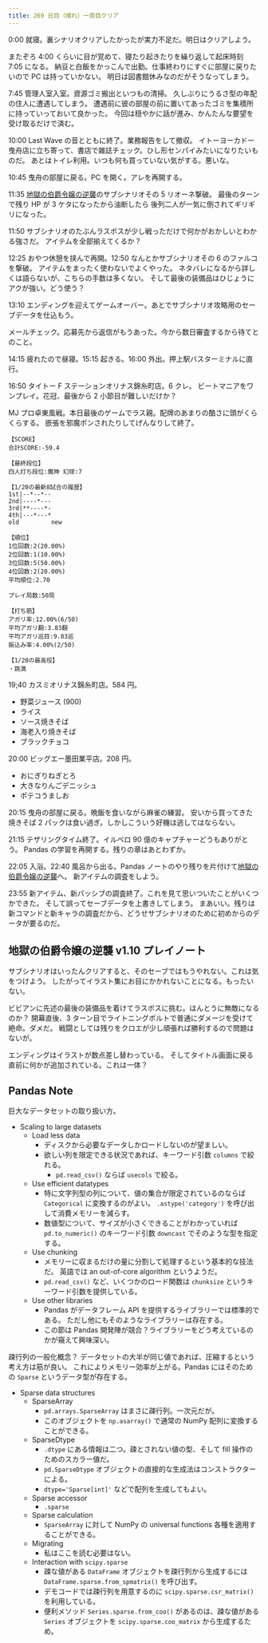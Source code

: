 ```yaml
---
title: 269 日目（晴れ）一周目クリア
---
```


0:00 就寝。裏シナリオクリアしたかったが実力不足だ。明日はクリアしよう。

またぞろ 4:00 くらいに目が覚めて、寝たり起きたりを繰り返して起床時刻 7:05 になる。
納豆と白飯をかっこんで出勤。仕事終わりにすぐに部屋に戻りたいので PC は持っていかない。
明日は図書館休みなのだがそうなってしまう。

7:45 管理人室入室。資源ゴミ搬出といつもの清掃。
久しぶりにうるさ型の年配の住人に遭遇してしまう。
遭遇前に彼の部屋の前に置いてあったゴミを集積所に持っていっておいて良かった。
今回は穏やかに話が進み、かんたんな要望を受け取るだけで済む。

10:00 Last Wave の音とともに終了。業務報告をして撤収。
イトーヨーカドー曳舟店に立ち寄って、書店で雑誌チェック。ひし形センパイみたいになりたいものだ。
あとはトイレ利用。いつも何も買っていない気がする。悪いな。

10:45 曳舟の部屋に戻る。PC を開く。アレを再開する。

11:35 [地獄の伯爵令嬢の逆襲][bshf21]のサブシナリオその 5 リオーネ撃破。
最後のターンで残り HP が 3 ケタになったから油断したら
後列二人が一気に倒されてギリギリになった。

11:50 サブシナリオのたぶんラスボスが少し戦っただけで何かがおかしいとわかる強さだ。
アイテムを全部揃えてくるか？

12:25 おやつ休憩を挟んで再開。12:50 なんとかサブシナリオその 6 のファルコを撃破。
アイテムをまったく使わないでよくやった。
ネタバレになるから詳しくは語らないが、こちらの手数は多くない。
そして最後の装備品はひじょうにアクが強い。どう使う？

13:10 エンディングを迎えてゲームオーバー。あとでサブシナリオ攻略用のセーブデータを仕込もう。

メールチェック。応募先から返信がもうあった。今から数日審査するから待てとのこと。

14:15 疲れたので昼寝。15:15 起きる。16:00 外出。押上駅バスターミナルに直行。

16:50 タイトー F ステーションオリナス錦糸町店。6 クレ。
ビートマニアをワンプレイ。花冠、最後から 2 小節目が難しいだけか？

MJ プロ卓東風戦。本日最後のゲームでラス親。配牌のあまりの酷さに頭がくらくらする。
嵌張を邪魔ポンされたりしてげんなりして終了。

```text
【SCORE】
合計SCORE:-59.4

【最終段位】
四人打ち段位:魔神 幻球:7

【1/20の最新8試合の履歴】
1st|--*--*--
2nd|----*---
3rd|**----*-
4th|---*---*
old         new

【順位】
1位回数:2(20.00%)
2位回数:1(10.00%)
3位回数:5(50.00%)
4位回数:2(20.00%)
平均順位:2.70

プレイ局数:50局

【打ち筋】
アガリ率:12.00%(6/50)
平均アガリ翻:3.83翻
平均アガリ巡目:9.83巡
振込み率:4.00%(2/50)

【1/20の最高役】
・跳満
```

19;40 カスミオリナス錦糸町店。584 円。

* 野菜ジュース (900)
* ライス
* ソース焼きそば
* 海老入り焼きそば
* ブラックチョコ

20:00 ビッグエー墨田業平店。208 円。

* おにぎりねぎとろ
* 大きなりんごデニッシュ
* ポテコうましお

20:15 曳舟の部屋に戻る。晩飯を食いながら麻雀の練習。
安いから買ってきた焼きそば 2 パックは食い過ぎ。しかしこういう好機は逃してはならない。

21:15 テザリングタイム終了。イルベロ 90 億のキャプチャーどうもありがとう。
Pandas の学習を再開する。残りの章はあとわずか。

22:05 入浴。22:40 風呂から出る。Pandas ノートのやり残りを片付けて[地獄の伯爵令嬢の逆襲][bshf21]へ。
新アイテムの調査をしよう。

23:55 新アイテム、新パッシブの調査終了。これを見て思いついたことがいくつかできた。
そして誤ってセーブデータを上書きしてしまう。
まあいい。残りは新コマンドと新キャラの調査だから、どうせサブシナリオのために初めからのデータが要るのだ。

## 地獄の伯爵令嬢の逆襲 v1.10 プレイノート

サブシナリオはいったんクリアすると、そのセーブではもうやれない。これは気をつけよう。
したがってイラスト集にお目にかかれないことになる。もったいない。

ビビアンに先述の最後の装備品を着けてラスボスに挑む。ほんとうに無敵になるのか？
開幕直後、3 ターン目でライトニングボルトで普通にダメージを受けて絶命。ダメだ。
戦闘としては残りをクロエが少し頑張れば勝利するので問題はないが。

エンディングはイラストが数点差し替わっている。
そしてタイトル画面に戻る直前に何かが追加されている。これは一体？

## Pandas Note

巨大なデータセットの取り扱い方。

* Scaling to large datasets
  * Load less data
    * ディスクから必要なデータしかロードしないのが望ましい。
    * 欲しい列を限定できる状況であれば、キーワード引数 `columns` で絞れる。
      * `pd.read_csv()` ならば `usecols` で絞る。
  * Use efficient datatypes
    * 特に文字列型の列について、値の集合が限定されているのならば `Categorical` に変換するのがよい。
      `.astype('category')` を呼び出して消費メモリーを減らす。
    * 数値型について、サイズが小さくできることがわかっていれば
      `pd.to_numeric()` のキーワード引数 `downcast` でそのような型を指定する。
  * Use chunking
    * メモリーに収まるだけの量に分割して処理するという基本的な技法だ。
      英語では an out-of-core algorithm というようだ。
    * `pd.read_csv()` など、いくつかのロード関数は `chunksize` というキーワード引数を提供している。
  * Use other libraries
    * Pandas がデータフレーム API を提供するライブラリーでは標準的である。
      ただし他にもそのようなライブラリーは存在する。
    * この節は Pandas 開発陣が競合？ライブラリーをどう考えているのかが窺えて興味深い。

疎行列の一般化概念？
データセットの大半が同じ値であれば、圧縮するという考え方は筋が良い。
これによりメモリー効率が上がる。Pandas にはそのための `Sparse` というデータ型が存在する。

* Sparse data structures
  * SparseArray
    * `pd.arrays.SparseArray` はまさに疎行列。一次元だが。
    * このオブジェクトを `np.asarray()` で通常の NumPy 配列に変換することができる。
  * SparseDtype
    * `.dtype` にある情報は二つ。疎とされない値の型、そして fill 操作のためのスカラー値だ。
    * `pd.SparseDtype` オブジェクトの直接的な生成法はコンストラクターによる。
    * `dtype='Sparse[int]'` などで配列を生成してもよい。
  * Sparse accessor
    * `.sparse`
  * Sparse calculation
    * `SparseArray` に対して NumPy の universal functions 各種を適用することができる。
  * Migrating
    * 私はここを読む必要はない。
  * Interaction with `scipy.sparse`
    * 疎な値がある `DataFrame` オブジェクトを疎行列から生成するには `DataFrame.sparse.from_spmatrix()` を呼び出す。
    * デモコードでは疎行列を用意するのに `scipy.sparse.csr_matrix()` を利用している。
    * 便利メソッド `Series.sparse.from_coo()` があるのは、疎な値がある
      `Series` オブジェクトを `scipy.sparse.coo_matrix` から生成するため。

[bshf21]: https://www.freem.ne.jp/win/game/24805
